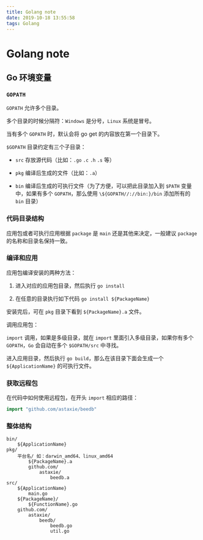 ```yaml
---
title: Golang note
date: 2019-10-18 13:55:58
tags: Golang
---
```


# Golang note

## Go 环境变量

### `GOPATH`

`GOPATH` 允许多个目录。

多个目录的时候分隔符：`Windows` 是分号，`Linux` 系统是冒号。

当有多个 `GOPATH` 时，默认会将 go get 的内容放在第一个目录下。

`$GOPATH` 目录约定有三个子目录：

- `src` 存放源代码（比如：`.go` `.c` `.h` `.s` 等）

- `pkg` 编译后生成的文件（比如：`.a`）
    
- `bin` 编译后生成的可执行文件（为了方便，可以把此目录加入到 `$PATH` 变量中，如果有多个 `GOPATH`，那么使用 `\${GOPATH//://bin:}/bin` 添加所有的 `bin` 目录）

### 代码目录结构

应用包或者可执行应用根据 `package` 是 `main` 还是其他来决定，一般建议 `package` 的名称和目录名保持一致。

### 编译和应用

应用包编译安装的两种方法：

1. 进入对应的应用包目录，然后执行 `go install`

2. 在任意的目录执行如下代码 `go install ${PackageName}`

安装完后，可在 `pkg` 目录下看到 `${PackageName}.a` 文件。

调用应用包：

`import` 调用，如果是多级目录，就在 `import` 里面引入多级目录，如果你有多个 `GOPATH`，`Go` 会自动在多个 `$GOPATH/src` 中寻找。

进入应用目录，然后执行 `go build`，那么在该目录下面会生成一个 `${ApplicationName}` 的可执行文件。

### 获取远程包

在代码中如何使用远程包，在开头 `import` 相应的路径：

```go
import "github.com/astaxie/beedb"
```

### 整体结构

```
bin/
    ${ApplicationName}
pkg/
    平台名/ 如：darwin_amd64、linux_amd64
        ${PackageName}.a
        github.com/
            astaxie/
                beedb.a
src/
    ${ApplicationName}
        main.go
    ${PackageName}/
        ${FunctionName}.go
    github.com/
        astaxie/
            beedb/
                beedb.go
                util.go
```